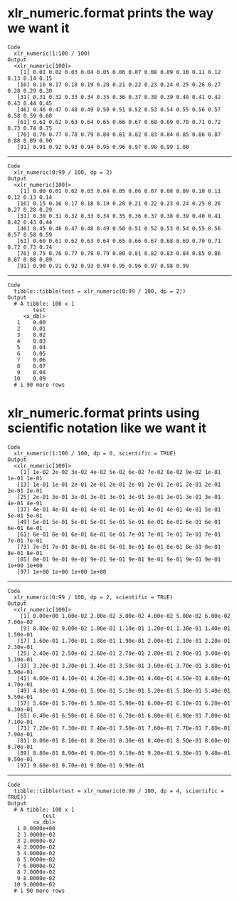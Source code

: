 # xlr_numeric.format prints the way we want it

    Code
      xlr_numeric(1:100 / 100)
    Output
      <xlr_numeric[100]>
        [1] 0.01 0.02 0.03 0.04 0.05 0.06 0.07 0.08 0.09 0.10 0.11 0.12 0.13 0.14 0.15
       [16] 0.16 0.17 0.18 0.19 0.20 0.21 0.22 0.23 0.24 0.25 0.26 0.27 0.28 0.29 0.30
       [31] 0.31 0.32 0.33 0.34 0.35 0.36 0.37 0.38 0.39 0.40 0.41 0.42 0.43 0.44 0.45
       [46] 0.46 0.47 0.48 0.49 0.50 0.51 0.52 0.53 0.54 0.55 0.56 0.57 0.58 0.59 0.60
       [61] 0.61 0.62 0.63 0.64 0.65 0.66 0.67 0.68 0.69 0.70 0.71 0.72 0.73 0.74 0.75
       [76] 0.76 0.77 0.78 0.79 0.80 0.81 0.82 0.83 0.84 0.85 0.86 0.87 0.88 0.89 0.90
       [91] 0.91 0.92 0.93 0.94 0.95 0.96 0.97 0.98 0.99 1.00

---

    Code
      xlr_numeric(0:99 / 100, dp = 2)
    Output
      <xlr_numeric[100]>
        [1] 0.00 0.01 0.02 0.03 0.04 0.05 0.06 0.07 0.08 0.09 0.10 0.11 0.12 0.13 0.14
       [16] 0.15 0.16 0.17 0.18 0.19 0.20 0.21 0.22 0.23 0.24 0.25 0.26 0.27 0.28 0.29
       [31] 0.30 0.31 0.32 0.33 0.34 0.35 0.36 0.37 0.38 0.39 0.40 0.41 0.42 0.43 0.44
       [46] 0.45 0.46 0.47 0.48 0.49 0.50 0.51 0.52 0.53 0.54 0.55 0.56 0.57 0.58 0.59
       [61] 0.60 0.61 0.62 0.63 0.64 0.65 0.66 0.67 0.68 0.69 0.70 0.71 0.72 0.73 0.74
       [76] 0.75 0.76 0.77 0.78 0.79 0.80 0.81 0.82 0.83 0.84 0.85 0.86 0.87 0.88 0.89
       [91] 0.90 0.91 0.92 0.93 0.94 0.95 0.96 0.97 0.98 0.99

---

    Code
      tibble::tibble(test = xlr_numeric(0:99 / 100, dp = 2))
    Output
      # A tibble: 100 x 1
            test
         <x_dbl>
       1    0.00
       2    0.01
       3    0.02
       4    0.03
       5    0.04
       6    0.05
       7    0.06
       8    0.07
       9    0.08
      10    0.09
      # i 90 more rows

# xlr_numeric.format prints using scientific notation like we want it

    Code
      xlr_numeric(1:100 / 100, dp = 0, scientific = TRUE)
    Output
      <xlr_numeric[100]>
        [1] 1e-02 2e-02 3e-02 4e-02 5e-02 6e-02 7e-02 8e-02 9e-02 1e-01 1e-01 1e-01
       [13] 1e-01 1e-01 2e-01 2e-01 2e-01 2e-01 2e-01 2e-01 2e-01 2e-01 2e-01 2e-01
       [25] 2e-01 3e-01 3e-01 3e-01 3e-01 3e-01 3e-01 3e-01 3e-01 3e-01 4e-01 4e-01
       [37] 4e-01 4e-01 4e-01 4e-01 4e-01 4e-01 4e-01 4e-01 4e-01 5e-01 5e-01 5e-01
       [49] 5e-01 5e-01 5e-01 5e-01 5e-01 5e-01 6e-01 6e-01 6e-01 6e-01 6e-01 6e-01
       [61] 6e-01 6e-01 6e-01 6e-01 6e-01 7e-01 7e-01 7e-01 7e-01 7e-01 7e-01 7e-01
       [73] 7e-01 7e-01 8e-01 8e-01 8e-01 8e-01 8e-01 8e-01 8e-01 8e-01 8e-01 8e-01
       [85] 8e-01 9e-01 9e-01 9e-01 9e-01 9e-01 9e-01 9e-01 9e-01 9e-01 1e+00 1e+00
       [97] 1e+00 1e+00 1e+00 1e+00

---

    Code
      xlr_numeric(0:99 / 100, dp = 2, scientific = TRUE)
    Output
      <xlr_numeric[100]>
        [1] 0.00e+00 1.00e-02 2.00e-02 3.00e-02 4.00e-02 5.00e-02 6.00e-02 7.00e-02
        [9] 8.00e-02 9.00e-02 1.00e-01 1.10e-01 1.20e-01 1.30e-01 1.40e-01 1.50e-01
       [17] 1.60e-01 1.70e-01 1.80e-01 1.90e-01 2.00e-01 2.10e-01 2.20e-01 2.30e-01
       [25] 2.40e-01 2.50e-01 2.60e-01 2.70e-01 2.80e-01 2.90e-01 3.00e-01 3.10e-01
       [33] 3.20e-01 3.30e-01 3.40e-01 3.50e-01 3.60e-01 3.70e-01 3.80e-01 3.90e-01
       [41] 4.00e-01 4.10e-01 4.20e-01 4.30e-01 4.40e-01 4.50e-01 4.60e-01 4.70e-01
       [49] 4.80e-01 4.90e-01 5.00e-01 5.10e-01 5.20e-01 5.30e-01 5.40e-01 5.50e-01
       [57] 5.60e-01 5.70e-01 5.80e-01 5.90e-01 6.00e-01 6.10e-01 6.20e-01 6.30e-01
       [65] 6.40e-01 6.50e-01 6.60e-01 6.70e-01 6.80e-01 6.90e-01 7.00e-01 7.10e-01
       [73] 7.20e-01 7.30e-01 7.40e-01 7.50e-01 7.60e-01 7.70e-01 7.80e-01 7.90e-01
       [81] 8.00e-01 8.10e-01 8.20e-01 8.30e-01 8.40e-01 8.50e-01 8.60e-01 8.70e-01
       [89] 8.80e-01 8.90e-01 9.00e-01 9.10e-01 9.20e-01 9.30e-01 9.40e-01 9.50e-01
       [97] 9.60e-01 9.70e-01 9.80e-01 9.90e-01

---

    Code
      tibble::tibble(test = xlr_numeric(0:99 / 100, dp = 4, scientific = TRUE))
    Output
      # A tibble: 100 x 1
               test
            <x_dbl>
       1 0.0000e+00
       2 1.0000e-02
       3 2.0000e-02
       4 3.0000e-02
       5 4.0000e-02
       6 5.0000e-02
       7 6.0000e-02
       8 7.0000e-02
       9 8.0000e-02
      10 9.0000e-02
      # i 90 more rows

